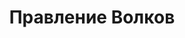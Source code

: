 ---
draft: false
slug: pravlenie-volkov-af737d7d
title: Правление Волков
type: books
params:
  book_title: Правление Волков
  tags:
    - audiobook
    - fantasy
    - fiction
    - high fantasy
    - lgbtq-plus
    - magic
    - queer
    - romance
    - young adult (ya)
  cover: https://images-na.ssl-images-amazon.com/images/S/compressed.photo.goodreads.com/books/1633614372i/59235239.jpg
  isbn: '9785171380861'
  goodreads_link: https://www.goodreads.com/book/show/59235239
  authors:
    - Leigh Bardugo
  publishers:
    - АСТ
  page_count: '672'
  short_book_description: Волки кружат вокруг добычи, а юному королю предстоит принять самый главный вызов своей жизни.Пока огромная армия Фьерды готовится к вторжению, Николаю Ланцову придется призвать всю свою...
  russian_translation_status: exists
  series: King of Scars
  languages:
    - Русский
  book_description: Волки кружат вокруг добычи, а юному королю предстоит принять самый главный вызов своей жизни.Пока огромная армия Фьерды готовится к вторжению, Николаю Ланцову придется призвать всю свою изобретательность, обаяние и таящегося в глубине души монстра, чтобы выиграть эту битву. Только тогда он сможет устранить нависшую над Равкой угрозу, ведь на этот раз одной удачи будет недостаточно.Зоя Назяленская потеряла в этой войне слишком много. Наставник погиб у нее на глазах, а ее смертельный враг, напротив, стал еще опаснее. Зоя больше не готова хоронить друзей. Она должна стать той силой, которая защитит ее людей. И неважно, какой ценой.Нина Зеник находится под прикрытием в самом сердце вражеской столицы. Если ее разоблачат, живой она не выберется. Но ее желание отомстить может стоить стране свободы, а ей самой ― возможности залечить раненое сердце.Король. Генерал. Шпион. Вместе они должны найти свет во тьме будущего. Иначе все, что им дорого, навсегда превратится в руины.
  russian_audioversion: false
---